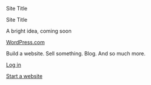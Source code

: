 Site Title







Site Title



A bright idea, coming soon

[WordPress.com](https://wordpress.com/?ref=coming_soon "WordPress.com")

Build a website. Sell something. Blog. And so much more.

[Log in](//wordpress.com/log-in?redirect_to=https%3A%2F%2Fr-login.wordpress.com%2Fremote-login.php%3Faction%3Dlink%26back%3Dhttps%253A%252F%252Fmsourcing-india.com%252F)

[Start a website](https://wordpress.com/?ref=coming_soon)




 